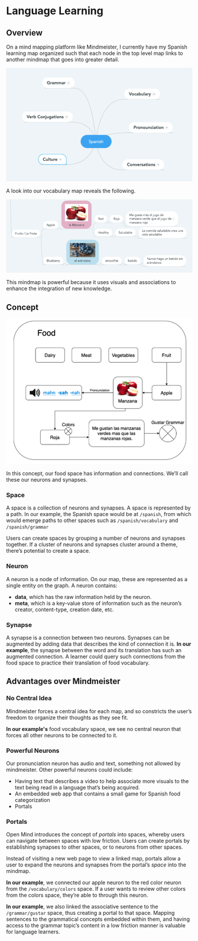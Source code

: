 # Language Learning

## Overview

On a mind mapping platform like Mindmeister, I currently have my Spanish learning map organized such that each node in the top level map links to another mindmap that goes into greater detail.

![Global Spanish Map](./map-espanol.png)

A look into our vocabulary map reveals the following. 

![Vocabulary Map](./map-vocabulary.png)

This mindmap is powerful because it uses visuals and associations to enhance the integration of new knowledge. 

## Concept

![Language Learning Concept](./language-learning-concept.png)

In this concept, our food space has information and connections. We’ll call these our neurons and synapses.

### Space

A space is a collection of neurons and synapses. A space is represented by a path. In our example, the Spanish space would be at `/spanish`, from which would emerge paths to other spaces such as `/spanish/vocabulary` and `/spanish/grammar`

Users can create spaces by grouping a number of neurons and synapses together. If a cluster of neurons and synapses cluster around a theme, there’s potential to create a space.

### Neuron

A neuron is a node of information. On our map, these are represented as a single entity on the graph. A neuron contains:

* **data**, which has the raw information held by the neuron.
* **meta**, which is a key-value store of information such as the neuron’s creator, content-type, creation date, etc.

### Synapse

A synapse is a connection between two neurons. Synapses can be augmented by adding data that describes the kind of connection it is. **In our example**, the synapse between the word and its translation has such an augmented connection. A learner could query such connections from the food space to practice their translation of food vocabulary. 

## Advantages over Mindmeister

### No Central Idea

Mindmeister forces a central idea for each map, and so constricts the user’s freedom to organize their thoughts as they see fit. 

**In our example's** food vocabulary space, we see no central neuron that forces all other neurons to be connected to it. 

### Powerful Neurons

Our pronunciation neuron has audio and text, something not allowed by mindmeister. Other powerful neurons could include:

* Having text that describes a video to help associate more visuals to the text being read in a language that’s being acquired. 
* An embedded web app that contains a small game for Spanish food categorization
* Portals

### Portals

Open Mind introduces the concept of *portals* into spaces, whereby users can navigate between spaces with low friction. Users can create portals by establishing synapses to other spaces, or to neurons from other spaces. 

Instead of visiting a new web page to view a linked map, portals allow a user to expand the neurons and synapses from the portal’s *space* into the mindmap. 

**In our example**, we connected our apple neuron to the red color neuron from the `/vocabulary/colors` space. If a user wants to review other colors from the colors space, they’re able to through this neuron. 

**In our example**, we also linked the associative sentence to the `/grammar/gustar` space, thus creating a portal to that space. Mapping sentences to the grammatical concepts embedded within them, and having access to the grammar topic’s content in a low friction manner is valuable for language learners. 